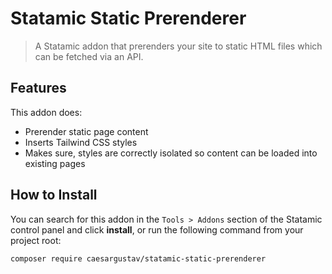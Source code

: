 # Statamic Static Prerenderer

> A Statamic addon that prerenders your site to static HTML files which can be fetched via an API.

## Features

This addon does:

- Prerender static page content
- Inserts Tailwind CSS styles
- Makes sure, styles are correctly isolated so content can be loaded into existing pages

## How to Install

You can search for this addon in the `Tools > Addons` section of the Statamic control panel and click **install**, or run the following command from your project root:

``` bash
composer require caesargustav/statamic-static-prerenderer
```
